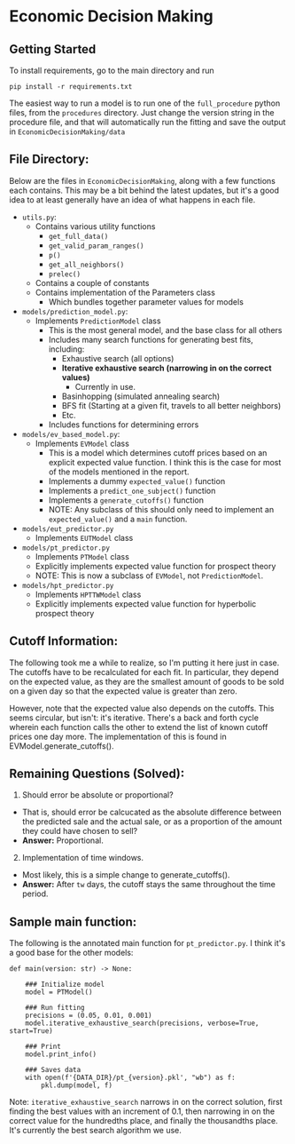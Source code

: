 # Economic Decision Making

## Getting Started

To install requirements, go to the main directory and run
```
pip install -r requirements.txt
```

The easiest way to run a model is to run one of the ```full_procedure``` python files, from the ```procedures``` directory.
Just change the version string in the procedure file, and that will automatically run the fitting and save the output in ```EconomicDecisionMaking/data```

## File Directory:

Below are the files in ```EconomicDecisionMaking```, along with a few functions each contains. This may be a bit behind the latest updates, but it's a good idea to at least generally have an idea of what happens in each file.

- ```utils.py```:
  - Contains various utility functions
    - ```get_full_data()```
    - ```get_valid_param_ranges()```
    - ```p()```
    - ```get_all_neighbors()```
    - ```prelec()```
  - Contains a couple of constants
  - Contains implementation of the Parameters class
    - Which bundles together parameter values for models
- ```models/prediction_model.py```:
  - Implements ```PredictionModel``` class  
    - This is the most general model, and the base class for all others
    - Includes many search functions for generating best fits, including:
      - Exhaustive search (all options)
      - **Iterative exhaustive search (narrowing in on the correct values)**
        - Currently in use.
      - Basinhopping (simulated annealing search)
      - BFS fit (Starting at a given fit, travels to all better neighbors)
      - Etc.
    - Includes functions for determining errors
- ```models/ev_based_model.py```:
  - Implements ```EVModel``` class
    - This is a model which determines cutoff prices based on an explicit expected value function. I think this is the case for most of the models mentioned in the report.
    - Implements a dummy ```expected_value()``` function
    - Implements a ```predict_one_subject()``` function
    - Implements a ```generate_cutoffs()``` function
    - NOTE: Any subclass of this should only need to implement an ```expected_value()``` and a ```main``` function.
- ```models/eut_predictor.py```
  - Implements ```EUTModel``` class
- ```models/pt_predictor.py```
  - Implements ```PTModel``` class
  - Explicitly implements expected value function for prospect theory
  - NOTE: This is now a subclass of ```EVModel```, not ```PredictionModel```.
- ```models/hpt_predictor.py```
    - Implements ```HPTTWModel``` class
    - Explicitly implements expected value function for hyperbolic prospect theory

## Cutoff Information:

The following took me a while to realize, so I'm putting it here just in case. The cutoffs have to be recalculated for each fit. In particular, they depend on the expected value, as they are the smallest amount of goods to be sold on a given day so that the expected value is greater than zero.

However, note that the expected value also depends on the cutoffs. This seems circular, but isn't: it's iterative. There's a back and forth cycle wherein each function calls the other to extend the list of known cutoff prices one day more. The implementation of this is found in EVModel.generate_cutoffs().

## Remaining Questions (**Solved**):

1. Should error be absolute or proportional?
  - That is, should error be calcucated as the absolute difference between the predicted sale and the actual sale, or as a proportion of the amount they could have chosen to sell?
  - **Answer:** Proportional.
2. Implementation of time windows.
  - Most likely, this is a simple change to generate_cutoffs().
  - **Answer:** After ```tw``` days, the cutoff stays the same throughout the time period.

## Sample main function:

The following is the annotated main function for ```pt_predictor.py```. I think it's a good base for the other models:

```
def main(version: str) -> None:

    ### Initialize model
    model = PTModel()

    ### Run fitting
    precisions = (0.05, 0.01, 0.001)
    model.iterative_exhaustive_search(precisions, verbose=True, start=True)

    ### Print
    model.print_info()

    ### Saves data
    with open(f'{DATA_DIR}/pt_{version}.pkl', "wb") as f:
        pkl.dump(model, f)

```

Note: ```iterative_exhaustive_search``` narrows in on the correct solution, first finding the best values with an increment of 0.1, then narrowing in on the correct value for the hundredths place, and finally the thousandths place. It's currently the best search algorithm we use.
